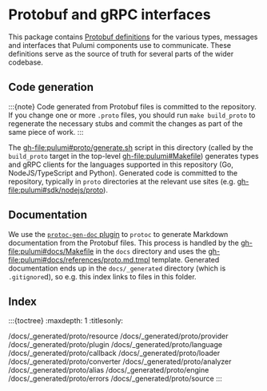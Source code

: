 # Protobuf and gRPC interfaces

This package contains [Protobuf definitions](https://protobuf.dev) for the
various types, messages and interfaces that Pulumi components use to
communicate. These definitions serve as the source of truth for several parts of
the wider codebase.

## Code generation

:::{note}
Code generated from Protobuf files is committed to the repository. If you change
one or more `.proto` files, you should run `make build_proto` to regenerate the
necessary stubs and commit the changes as part of the same piece of work.
:::

The <gh-file:pulumi#proto/generate.sh> script in this directory (called by the
`build_proto` target in the top-level <gh-file:pulumi#Makefile>) generates types
and gRPC clients for the languages supported in this repository (Go,
NodeJS/TypeScript and Python). Generated code is committed to the repository,
typically in `proto` directories at the relevant use sites (e.g.
<gh-file:pulumi#sdk/nodejs/proto>).

## Documentation

We use the [`protoc-gen-doc`
plugin](https://github.com/pseudomuto/protoc-gen-doc) to `protoc` to generate
Markdown documentation from the Protobuf files. This process is handled by the
<gh-file:pulumi#docs/Makefile> in the `docs` directory and uses the
<gh-file:pulumi#docs/references/proto.md.tmpl> template. Generated documentation ends
up in the `docs/_generated` directory (which is `.gitignore`d), so e.g. this
index links to files in this folder.

## Index

:::{toctree}
:maxdepth: 1
:titlesonly:

/docs/_generated/proto/resource
/docs/_generated/proto/provider
/docs/_generated/proto/plugin
/docs/_generated/proto/language
/docs/_generated/proto/callback
/docs/_generated/proto/loader
/docs/_generated/proto/converter
/docs/_generated/proto/analyzer
/docs/_generated/proto/alias
/docs/_generated/proto/engine
/docs/_generated/proto/errors
/docs/_generated/proto/source
:::
